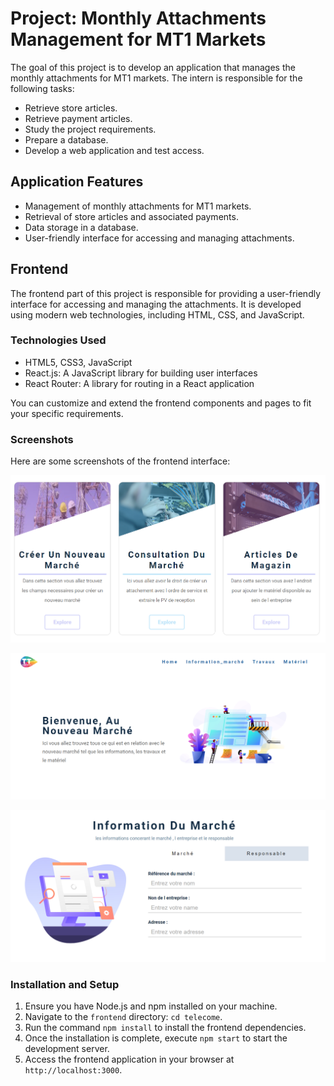 # Project: Monthly Attachments Management for MT1 Markets

The goal of this project is to develop an application that manages the monthly attachments for MT1 markets. The intern is responsible for the following tasks:

- Retrieve store articles.
- Retrieve payment articles.
- Study the project requirements.
- Prepare a database.
- Develop a web application and test access.

## Application Features

- Management of monthly attachments for MT1 markets.
- Retrieval of store articles and associated payments.
- Data storage in a database.
- User-friendly interface for accessing and managing attachments.

## Frontend

The frontend part of this project is responsible for providing a user-friendly interface for accessing and managing the attachments. It is developed using modern web technologies, including HTML, CSS, and JavaScript.


### Technologies Used

- HTML5, CSS3, JavaScript
- React.js: A JavaScript library for building user interfaces
- React Router: A library for routing in a React application

You can customize and extend the frontend components and pages to fit your specific requirements.

### Screenshots

Here are some screenshots of the frontend interface:

![home](screenshots/home.png)

![newMarket](screenshots/newMarket.png)

![attachement](screenshots/info.png)

### Installation and Setup

1. Ensure you have Node.js and npm installed on your machine.
2. Navigate to the `frontend` directory: `cd telecome`.
3. Run the command `npm install` to install the frontend dependencies.
4. Once the installation is complete, execute `npm start` to start the development server.
5. Access the frontend application in your browser at `http://localhost:3000`.

